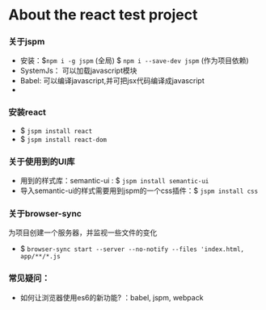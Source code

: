 About the react test project
===

### 关于jspm
- 安装：$`npm i -g jspm` (全局) $ `npm i --save-dev jspm` (作为项目依赖)
- SystemJs： 可以加载javascript模块
- Babel: 可以编译javascript,并可把jsx代码编译成javascript
- 

### 安装react
- $ `jspm install react`
- $ `jspm install react-dom`

### 关于使用到的UI库
- 用到的样式库：semantic-ui : $ `jspm install semantic-ui`
- 导入semantic-ui的样式需要用到jspm的一个css插件：$ `jspm install css`

### 关于browser-sync
为项目创建一个服务器，并监视一些文件的变化
- $ `browser-sync start --server --no-notify --files 'index.html, app/**/*.js`

### 常见疑问：
- 如何让浏览器使用es6的新功能? ：babel, jspm, webpack
